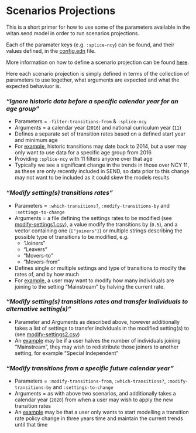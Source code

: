 # Scenarios Projections

This is a short primer for how to use some of the parameters available in the witan.send model in order to run scenarios projections.

Each of the paramater keys (e.g. `:splice-ncy`) can be found, and their values defined, in the [config.edn](https://github.com/MastodonC/witan.send/blob/master/data/demo/config.edn) file.

More information on how to define a scenario projection can be found [here](https://docs.google.com/document/d/1lQ2RrESpiyU5x2YUY8YvT287K4iq6NJw4jqHUIqC2VM/edit?ts=5b7d6444#heading=h.ebeiyry5kb3k). 

Here each scenario projection is simply defined in terms of the collection of parameters to use together, what arguments are expected and what the expected behaviuor is.

### _“Ignore historic data before a specific calendar year for an age group”_

* Parameters = `:filter-transitions-from` & `:splice-ncy`
* Arguments = a calendar year (`2016`) and national curriculum year (`11`)
* Defines a separate set of transition rates based on a defined start year and minimum age
* For [example](https://gist.github.com/seb231/c752e3a8562017c29ea0df01f76b0169), historic transitions may date back to 2014, but a user may only want to use data for a specific age group from 2016
* Providing `:splice-ncy` with 11 filters anyone over that age
* Typically we see a significant change in the trends in those over NCY 11, as these are only recently included in SEND, so data prior to this change may not want to be included as it could skew the models results

### _“Modify setting(s) transitions rates”_

* Parameters = `:which-transitions?`, `:modify-transitions-by` and `:settings-to-change`
* Arguments = a file defining the settings rates to be modified (see [modify-settings1.csv](https://github.com/MastodonC/witan.send/blob/master/data/demo/data/modify-settings1.csv)), a value modify the transitions by (`0.5`), and a vector containing one (`["joiners"]`) or multiple strings describing the possible type of transitions to be modified, e.g.
  * “Joiners”
  * “Leavers”
  * “Movers-to”
  * “Movers-from”
* Defines single or multiple settings and type of transitions to modify the rates of, and by how much
* For [example](https://gist.github.com/seb231/b994bc040ed967e136424b623f165403), a user may want to modify how many individuals are joining to the setting “Mainstream” by halving the current rate.

### _“Modify setting(s) transitions rates and transfer individuals to alternative setting(s)”_

* Parameter and Arguments as described above, however additionally takes a list of settings to transfer individuals in the modified setting(s) to (see [modify-settings2.csv](https://github.com/MastodonC/witan.send/blob/master/data/demo/data/modify-settings2.csv))
* An [example](https://gist.github.com/seb231/b994bc040ed967e136424b623f165403) may be if a user halves the number of individuals joining “Mainstream”, they may wish to redistribute those joiners to another setting, for example “Special Independent”

### _“Modify transitions from a specific future calendar year”_

* Parameters = `:modify-transitions-from`, `:which-transitions?`, `:modify-transitions-by` and `:settings-to-change`
* Arguments = as with above two scenarios, and additionally takes a calendar year (`2020`) from when a user may wish to apply the new transition rates
* An [example](https://gist.github.com/seb231/0218cb773df526e4e99b992db028703d) may be that a user only wants to start modelling a transition rate policy change in three years time and maintain the current trends until that time
